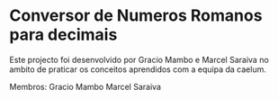 Conversor de Numeros Romanos para decimais
=============

Este projecto foi desenvolvido por Gracio Mambo e Marcel Saraiva no ambito de praticar os conceitos aprendidos com a equipa da caelum.

Membros:
Gracio Mambo
Marcel Saraiva